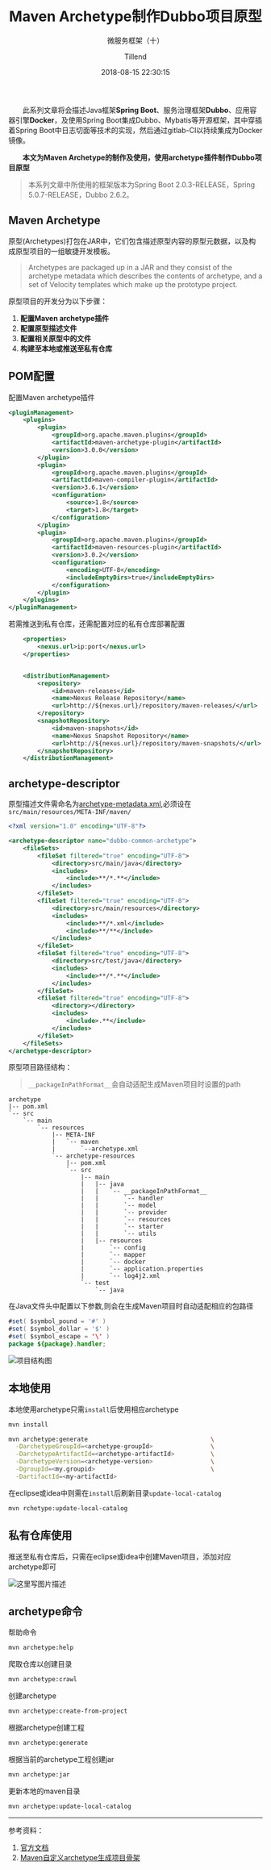 ﻿---
layout:     post
title:      "Maven Archetype制作Dubbo项目原型"
subtitle:   "微服务框架（十）"
date:       2018-08-15 22:30:15
author:     "Tillend"
catalog:      true
header-img: "img/post-bg-alitrip.jpg"
tags:
    - Maven
    - Dubbo
---

　　此系列文章将会描述Java框架**Spring Boot**、服务治理框架**Dubbo**、应用容器引擎**Docker**，及使用Spring Boot集成Dubbo、Mybatis等开源框架，其中穿插着Spring Boot中日志切面等技术的实现，然后通过gitlab-CI以持续集成为Docker镜像。

　　**本文为Maven Archetype的制作及使用，使用archetype插件制作Dubbo项目原型**

> 本系列文章中所使用的框架版本为Spring Boot 2.0.3-RELEASE，Spring 5.0.7-RELEASE，Dubbo 2.6.2。


## Maven Archetype

原型(Archetypes)打包在JAR中，它们包含描述原型内容的原型元数据，以及构成原型项目的一组敏捷开发模板。

> Archetypes are packaged up in a JAR and they consist of the archetype metadata which describes the contents of archetype, and a set of Velocity templates which make up the prototype project. 

原型项目的开发分为以下步骤：

 1. **配置Maven archetype插件**
 2. **配置原型描述文件**
 3. **配置相关原型中的文件**
 4. **构建至本地或推送至私有仓库**


## POM配置

配置Maven archetype插件

```xml
<pluginManagement>
	<plugins>
		<plugin>
			<groupId>org.apache.maven.plugins</groupId>
			<artifactId>maven-archetype-plugin</artifactId>
			<version>3.0.0</version>
		</plugin>
		<plugin>
			<groupId>org.apache.maven.plugins</groupId>
			<artifactId>maven-compiler-plugin</artifactId>
			<version>3.6.1</version>
			<configuration>
				<source>1.8</source>
				<target>1.8</target>
			</configuration>
		</plugin>
		<plugin>
			<groupId>org.apache.maven.plugins</groupId>
			<artifactId>maven-resources-plugin</artifactId>
			<version>3.0.2</version>
			<configuration>
				<encoding>UTF-8</encoding>
				<includeEmptyDirs>true</includeEmptyDirs>
			</configuration>
		</plugin>
	</plugins>
</pluginManagement>

```

若需推送到私有仓库，还需配置对应的私有仓库部署配置

```xml
	<properties>
		<nexus.url>ip:port</nexus.url>
	</properties>


	<distributionManagement>
		<repository>
			<id>maven-releases</id>
			<name>Nexus Release Repository</name>
			<url>http://${nexus.url}/repository/maven-releases/</url>
		</repository>
		<snapshotRepository>
			<id>maven-snapshots</id>
			<name>Nexus Snapshot Repository</name>
			<url>http://${nexus.url}/repository/maven-snapshots/</url>
		</snapshotRepository>
	</distributionManagement>
```

## archetype-descriptor

原型描述文件需命名为[archetype-metadata.xml](http://maven.apache.org/archetype/archetype-models/archetype-descriptor/archetype-descriptor.html),必须设在`src/main/resources/META-INF/maven/`

```xml
<?xml version="1.0" encoding="UTF-8"?>

<archetype-descriptor name="dubbo-common-archetype">
	<fileSets>
		<fileSet filtered="true" encoding="UTF-8">
			<directory>src/main/java</directory>
			<includes>
				<include>**/*.**</include>
			</includes>
		</fileSet>
		<fileSet filtered="true" encoding="UTF-8">
			<directory>src/main/resources</directory>
			<includes>
				<include>**/*.xml</include>
				<include>**/**</include>
			</includes>
		</fileSet>
		<fileSet filtered="true" encoding="UTF-8">
			<directory>src/test/java</directory>
			<includes>
				<include>**/*.**</include>
			</includes>
		</fileSet>
		<fileSet filtered="true" encoding="UTF-8">
			<directory></directory>
			<includes>
				<include>.**</include>
			</includes>
		</fileSet>
	</fileSets>
</archetype-descriptor>

```

原型项目路径结构：

> `__packageInPathFormat__`会自动适配生成Maven项目时设置的path

```
archetype
|-- pom.xml
`-- src
    `-- main
        `-- resources
            |-- META-INF
            |   `-- maven
            |       `--archetype.xml
            `-- archetype-resources
                |-- pom.xml
                `-- src
                    |-- main
                    |   |-- java
                    |   |   `-- __packageInPathFormat__
                    |   |   	`-- handler
                    |   |   	`-- model
                    |   |   	`-- provider
                    |   |   	`-- resources
                    |   |   	`-- starter
                    |   |   	`-- utils
                    |   |-- resources
                    |       `-- config
                    |       `-- mapper
                    |       `-- docker
                    |       `-- application.properties
                    |       `-- log4j2.xml
                    `-- test
                        `-- java

```

在Java文件头中配置以下参数,则会在生成Maven项目时自动适配相应的包路径

```java
#set( $symbol_pound = '#' )
#set( $symbol_dollar = '$' )
#set( $symbol_escape = '\' )
package ${package}.handler;
```


![项目结构图](/img/in-post/post-2018-08/archetype.png)
## 本地使用

本地使用archetype只需`install`后使用相应archetype

```bash
mvn install
```


```bash
mvn archetype:generate                                  \
  -DarchetypeGroupId=<archetype-groupId>                \
  -DarchetypeArtifactId=<archetype-artifactId>          \
  -DarchetypeVersion=<archetype-version>                \
  -DgroupId=<my.groupid>                                \
  -DartifactId=<my-artifactId>
```

在eclipse或idea中则需在`install`后刷新目录`update-local-catalog`

```bash
mvn rchetype:update-local-catalog
```

## 私有仓库使用

推送至私有仓库后，只需在eclipse或idea中创建Maven项目，添加对应archetype即可

![这里写图片描述](/img/in-post/post-2018-08/archetype-add.png)


## archetype命令

帮助命令
```bash
mvn archetype:help
```

爬取仓库以创建目录
```bash
mvn archetype:crawl
```

创建archetype
```bash
mvn archetype:create-from-project
```

根据archetype创建工程
```bash
mvn archetype:generate
```

根据当前的archetype工程创建jar
```bash
mvn archetype:jar
```

更新本地的maven目录
```bash
mvn archetype:update-local-catalog
```


---
参考资料：
1. [官方文档](http://maven.apache.org/guides/mini/guide-creating-archetypes.html)
2. [Maven自定义archetype生成项目骨架](https://blog.csdn.net/jeikerxiao/article/details/60324029)

